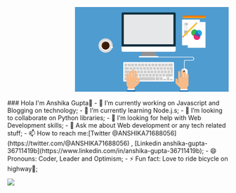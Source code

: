 <p align="right">
  <img src="code.png" width="350" title="hover text">
</p>
### Hola I'm Anshika Gupta👋
- 🔭 I’m currently working on Javascript and Blogging on technology;
- 🌱 I’m currently learning Node.j.s;
- 👯 I’m looking to collaborate on Python libraries;
- 🤔 I’m looking for help with Web Development skills;
- 💬 Ask me about Web development or any tech related stuff;
- 📫 How to reach me:[Twitter @ANSHIKA71688056](https://twitter.com/@ANSHIKA71688056) , [Linkedin anshika-gupta-36711419b](https://www.linkedin.com/in/anshika-gupta-36711419b);
- 😄 Pronouns: Coder, Leader and Optimism;
- ⚡ Fun fact: Love to ride bicycle on highway🚴;

<img src="https://github-readme-stat.vercel.app/api?username=Anshika66-Gupta&&show_icons-true&title_color=#ffffff&icon_color=bb2acf&text_color=daf7dc&bg_color=191919
">
